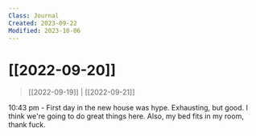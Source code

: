 ```yaml
---
Class: Journal
Created: 2023-09-22
Modified: 2023-10-06
---
```


# [[2022-09-20]]

> [[2022-09-19]] | [[2022-09-21]]

10:43 pm - First day in the new house was hype. Exhausting, but good. I think we're going to do great things here. Also, my bed fits in my room, thank fuck.
